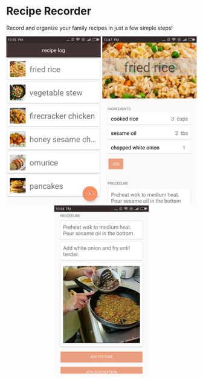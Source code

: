 # Recipe Recorder

Record and organize your family recipes in just a few simple steps!

<p align="center">
  <img src="https://github.com/Luxi-Zhao/RecipeRecordingApp/blob/master/screenshots/recipe_frontpg.jpg" width="250"/>
  <img src="https://github.com/Luxi-Zhao/RecipeRecordingApp/blob/master/screenshots/recipe_pg1.jpg" width="250"/>
  <img src="https://github.com/Luxi-Zhao/RecipeRecordingApp/blob/master/screenshots/recipe_pg2.jpg" width="250"/>
</p>





